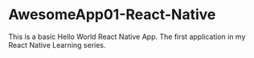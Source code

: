 # AwesomeApp01-React-Native
This is a basic Hello World React Native App. The first application in my React Native Learning series.
